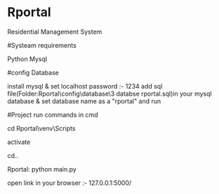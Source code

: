 # Rportal
Residential Management System

#Systeam requirements
 
Python
Mysql

#config Database

install mysql & set localhost password :- 1234 
add sql file(Folder:Rportal\config\database\3 databse rportal.sql)in your mysql database & set database name as a "rportal" and run 


#Project run commands in cmd 

cd Rportal\venv\Scripts

activate

cd..

Rportal: python main.py

open link  in your browser :- 127.0.0.1:5000/
